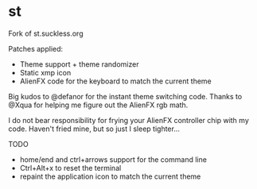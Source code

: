 st
==

Fork of st.suckless.org


Patches applied:

- Theme support + theme randomizer
- Static xmp icon
- AlienFX code for the keyboard to match the current theme


Big kudos to @defanor for the instant theme switching code.
Thanks to @Xqua for helping me figure out the AlienFX rgb math.


I do not bear responsibility for frying your AlienFX controller chip with my code.
Haven't fried mine, but so just I sleep tighter...


TODO

- home/end and ctrl+arrows support for the command line
- Ctrl+Alt+x to reset the terminal
- repaint the application icon to match the current theme
